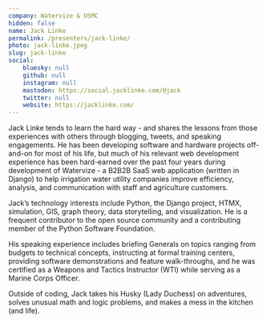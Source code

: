 ```yaml
---
company: Watervize & USMC
hidden: false
name: Jack Linke
permalink: /presenters/jack-linke/
photo: jack-linke.jpeg
slug: jack-linke
social:
    bluesky: null
    github: null
    instagram: null
    mastodon: https://social.jacklinke.com/@jack
    twitter: null
    website: https://jacklinke.com/
---
```


Jack Linke tends to learn the hard way - and shares the lessons from those experiences with others through blogging, tweets, and speaking engagements. He has been developing software and hardware projects off-and-on for most of his life, but much of his relevant web development experience has been hard-earned over the past four years during development of Watervize - a B2B2B SaaS web application (written in Django) to help irrigation water utility companies improve efficiency, analysis, and communication with staff and agriculture customers.

Jack’s technology interests include Python, the Django project, HTMX, simulation, GIS, graph theory, data storytelling, and visualization. He is a frequent contributor to the open source community and a contributing member of the Python Software Foundation.

His speaking experience includes briefing Generals on topics ranging from budgets to technical concepts, instructing at formal training centers, providing software demonstrations and feature walk-throughs, and he was certified as a Weapons and Tactics Instructor (WTI) while serving as a Marine Corps Officer.

Outside of coding, Jack takes his Husky (Lady Duchess) on adventures, solves unusual math and logic problems, and makes a mess in the kitchen (and life).
